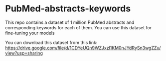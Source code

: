 # PubMed-abstracts-keywords
This repo contains a dataset of 1 million PubMed abstracts and corresponding keywords for each of them. You can use this dataset for fine-tuning your models

You can download this dataset from this link: https://drive.google.com/file/d/1CDYeUQn9WZJxzl1KM0nJYdRySn3wgZZu/view?usp=sharing
